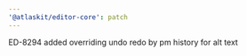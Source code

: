 ```yaml
---
'@atlaskit/editor-core': patch
---
```


ED-8294 added overriding undo redo by pm history for alt text
